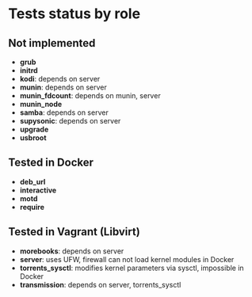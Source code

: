 # Tests status by role

## Not implemented

- **grub**
- **initrd**
- **kodi**: depends on server
- **munin**: depends on server
- **munin_fdcount**: depends on munin, server
- **munin_node**
- **samba**: depends on server
- **supysonic**: depends on server
- **upgrade**
- **usbroot**


## Tested in Docker

- **deb_url**
- **interactive**
- **motd**
- **require**


## Tested in Vagrant (Libvirt)

- **morebooks**: depends on server
- **server**: uses UFW, firewall can not load kernel modules in Docker
- **torrents_sysctl**: modifies kernel parameters via sysctl, impossible in Docker
- **transmission**: depends on server, torrents_sysctl
